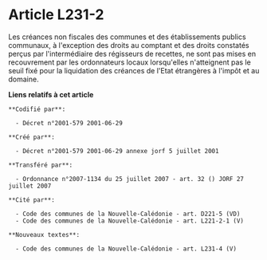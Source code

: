 # Article L231-2

Les créances non fiscales des communes et des établissements publics communaux, à l'exception des droits au comptant et des
droits constatés perçus par l'intermédiaire des régisseurs de recettes, ne sont pas mises en recouvrement par les
ordonnateurs locaux lorsqu'elles n'atteignent pas le seuil fixé pour la liquidation des créances de l'Etat étrangères à
l'impôt et au domaine.

**Liens relatifs à cet article**

	**Codifié par**:

	  - Décret n°2001-579 2001-06-29

	**Créé par**:

	  - Décret n°2001-579 2001-06-29 annexe jorf 5 juillet 2001

	**Transféré par**:

	  - Ordonnance n°2007-1134 du 25 juillet 2007 - art. 32 () JORF 27 juillet 2007

	**Cité par**:

	  - Code des communes de la Nouvelle-Calédonie - art. D221-5 (VD)
	  - Code des communes de la Nouvelle-Calédonie - art. L221-2-1 (V)

	**Nouveaux textes**:

	  - Code des communes de la Nouvelle-Calédonie - art. L231-4 (V)
